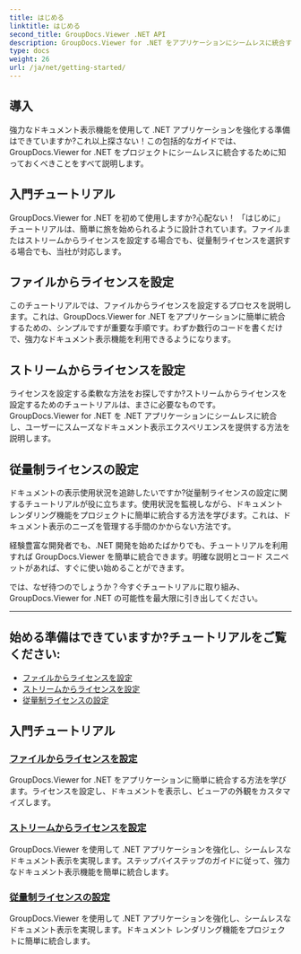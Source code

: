 ```yaml
---
title: はじめる
linktitle: はじめる
second_title: GroupDocs.Viewer .NET API
description: GroupDocs.Viewer for .NET をアプリケーションにシームレスに統合するためのステップバイステップのチュートリアルをご覧ください。ライセンスを設定し、ビューアの外観をカスタマイズする方法を学びます。
type: docs
weight: 26
url: /ja/net/getting-started/
---
```


## 導入

強力なドキュメント表示機能を使用して .NET アプリケーションを強化する準備はできていますか?これ以上探さない！この包括的なガイドでは、GroupDocs.Viewer for .NET をプロジェクトにシームレスに統合するために知っておくべきことをすべて説明します。

## 入門チュートリアル

GroupDocs.Viewer for .NET を初めて使用しますか?心配ない！ 「はじめに」チュートリアルは、簡単に旅を始められるように設計されています。ファイルまたはストリームからライセンスを設定する場合でも、従量制ライセンスを選択する場合でも、当社が対応します。

## ファイルからライセンスを設定

このチュートリアルでは、ファイルからライセンスを設定するプロセスを説明します。これは、GroupDocs.Viewer for .NET をアプリケーションに簡単に統合するための、シンプルですが重要な手順です。わずか数行のコードを書くだけで、強力なドキュメント表示機能を利用できるようになります。

## ストリームからライセンスを設定

ライセンスを設定する柔軟な方法をお探しですか?ストリームからライセンスを設定するためのチュートリアルは、まさに必要なものです。 GroupDocs.Viewer for .NET を .NET アプリケーションにシームレスに統合し、ユーザーにスムーズなドキュメント表示エクスペリエンスを提供する方法を説明します。

## 従量制ライセンスの設定

ドキュメントの表示使用状況を追跡したいですか?従量制ライセンスの設定に関するチュートリアルが役に立ちます。使用状況を監視しながら、ドキュメント レンダリング機能をプロジェクトに簡単に統合する方法を学びます。これは、ドキュメント表示のニーズを管理する手間のかからない方法です。

経験豊富な開発者でも、.NET 開発を始めたばかりでも、チュートリアルを利用すれば GroupDocs.Viewer を簡単に統合できます。明確な説明とコード スニペットがあれば、すぐに使い始めることができます。

では、なぜ待つのでしょうか？今すぐチュートリアルに取り組み、GroupDocs.Viewer for .NET の可能性を最大限に引き出してください。

---

## 始める準備はできていますか?チュートリアルをご覧ください:

- [ファイルからライセンスを設定](./set-license-from-file/)
- [ストリームからライセンスを設定](./set-license-from-stream/)
- [従量制ライセンスの設定](./set-metered-license/)

## 入門チュートリアル
### [ファイルからライセンスを設定](./set-license-from-file/)
GroupDocs.Viewer for .NET をアプリケーションに簡単に統合する方法を学びます。ライセンスを設定し、ドキュメントを表示し、ビューアの外観をカスタマイズします。
### [ストリームからライセンスを設定](./set-license-from-stream/)
GroupDocs.Viewer を使用して .NET アプリケーションを強化し、シームレスなドキュメント表示を実現します。ステップバイステップのガイドに従って、強力なドキュメント表示機能を簡単に統合します。
### [従量制ライセンスの設定](./set-metered-license/)
GroupDocs.Viewer を使用して .NET アプリケーションを強化し、シームレスなドキュメント表示を実現します。ドキュメント レンダリング機能をプロジェクトに簡単に統合します。